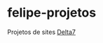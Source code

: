 # felipe-projetos
 Projetos de sites
<a href="https://felipejlc.github.io/felipe-projetos/projeto-moveis/index.html"> Delta7 </a>
